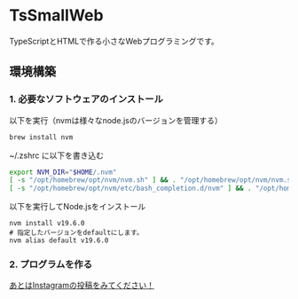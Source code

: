 # TsSmallWeb

TypeScriptとHTMLで作る小さなWebプログラミングです。

## 環境構築

### 1. 必要なソフトウェアのインストール

以下を実行（nvmは様々なnode.jsのバージョンを管理する）

```zsh
brew install nvm
```

~/.zshrc に以下を書き込む

```zsh
export NVM_DIR="$HOME/.nvm"
[ -s "/opt/homebrew/opt/nvm/nvm.sh" ] && . "/opt/homebrew/opt/nvm/nvm.sh"  # This loads nvm
[ -s "/opt/homebrew/opt/nvm/etc/bash_completion.d/nvm" ] && . "/opt/homebrew/opt/nvm/etc/bash_completion.d/nvm"  # This loads nvm bash_completion
```

以下を実行してNode.jsをインストール

```
nvm install v19.6.0
# 指定したバージョンをdefaultにします。
nvm alias default v19.6.0
```

### 2. プログラムを作る

[あとはInstagramの投稿をみてください！](https://www.instagram.com/haruto.code/)